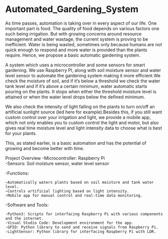 # Automated_Gardening_System

As time passes, automation is taking over in every aspect of our life. One important part is food. The quality of food depends on various factors one such being irrigation.
But with growing concerns around resource management and water wastage, the current system is proving to be inefficient. Water is being wasted, sometimes only because humans are not quick enough to respond and more water is provided than the plants require. Hence, we propose a basic automatic gardening system.

A system which uses a microcontroller and some sensors for smart gardening. We use Raspberry PI, along with soil moisture sensor and water level sensor to automate the gardening system making it more efficient.We check the moisture of soil, and if it’s below a threshold we check the water tank level and if it’s above a certain minimum, water automatic starts pouring on the plants. It stops when either the threshold moisture level is attained or when the water level drops below the defined minimum.

We also check the intensity of light falling on the plants to turn on/off an artificial sunlight source (led here for example).Besides this, if you still want custom control over your irrigation and light, we provide a mobile app, which not only enables you to custom control the light and motor, but also gives real time moisture level and light intensity data to choose what is best for your plants.

This, as stated earlier, is a basic automation and has the potential of growing and become better with time.

Project Overview
  -Microcontroller: Raspberry Pi    
  -Sensors: Soil moisture sensor, water level sensor
  
  -Functions:
  
    ~Automatically waters plants based on soil moisture and tank water level.
    ~Controls artificial lighting based on light intensity.
    ~Mobile app for manual control and real-time data monitoring.
    
  -Software and Tools:
  
    -Python3: Scripts for interfacing Raspberry Pi with various components and the internet.
    -Visual Studio Code: Development environment for the app.
    -GPIO: Python library to send and receive signals from Raspberry Pi.
    -LightSensor: Python library for interfacing Raspberry Pi with LDR.
